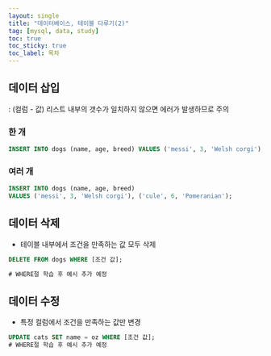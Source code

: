 ```yaml
---
layout: single
title: "데이터베이스, 테이블 다루기(2)"
tag: [mysql, data, study]
toc: true
toc_sticky: true
toc_label: 목차
---
```




## 데이터 삽입

: (컬럼 - 값) 리스트 내부의 갯수가 일치하지 않으면 에러가 발생하므로 주의

### 한 개

```sql
INSERT INTO dogs (name, age, breed) VALUES ('messi', 3, 'Welsh corgi');
```

### 여러 개

```sql
INSERT INTO dogs (name, age, breed) 
VALUES ('messi', 3, 'Welsh corgi'), ('cule', 6, 'Pomeranian');
```

## 데이터 삭제

-   테이블 내부에서 조건을 만족하는 값 모두 삭제

```sql
DELETE FROM dogs WHERE [조건 값];

# WHERE절 학습 후 예시 추가 예정
```

## 데이터 수정

-   특정 컬럼에서 조건을 만족하는 값만 변경

```sql
UPDATE cats SET name = oz WHERE [조건 값];
# WHERE절 학습 후 예시 추가 예정
```
